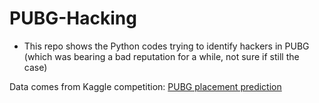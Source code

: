 # PUBG-Hacking

- This repo shows the Python codes trying to identify hackers in PUBG (which was bearing a bad reputation for a while, not sure if still the case)

Data comes from Kaggle competition: [PUBG placement prediction](https://www.kaggle.com/c/pubg-finish-placement-prediction)
